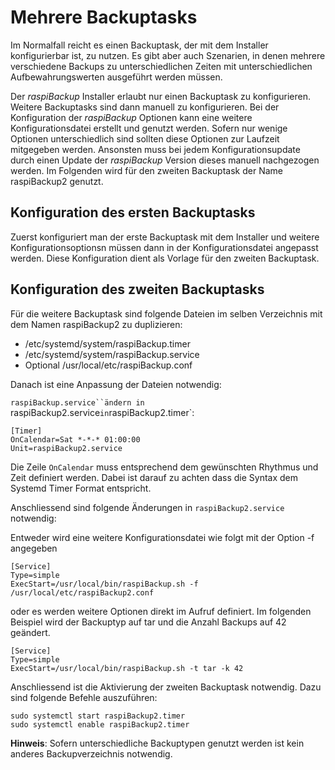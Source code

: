 # Mehrere Backuptasks

Im Normalfall reicht es einen Backuptask, der mit dem Installer konfigurierbar ist,
zu nutzen. Es gibt aber auch Szenarien, in denen mehrere verschiedene Backups zu
unterschiedlichen Zeiten mit unterschiedlichen Aufbewahrungswerten ausgeführt werden
müssen.

Der *raspiBackup* Installer erlaubt nur einen Backuptask zu konfigurieren. Weitere
Backuptasks sind dann manuell zu konfigurieren. Bei der Konfiguration der *raspiBackup*
Optionen kann eine weitere Konfigurationsdatei erstellt und genutzt werden. Sofern nur wenige
Optionen unterschiedlich sind sollten diese Optionen zur Laufzeit mitgegeben werden. Ansonsten
muss bei jedem Konfigurationsupdate durch einen Update der *raspiBackup* Version dieses manuell
nachgezogen werden. Im Folgenden wird für den zweiten Backuptask der Name raspiBackup2 genutzt.

## Konfiguration des ersten Backuptasks

Zuerst konfiguriert man der erste Backuptask mit dem Installer und weitere Konfigurationsoptionsn
müssen dann in der Konfigurationsdatei angepasst werden. Diese Konfiguration dient als Vorlage
für den zweiten Backuptask.

## Konfiguration des zweiten Backuptasks

Für die weitere Backuptask sind folgende Dateien im selben Verzeichnis  mit dem Namen raspiBackup2 zu duplizieren:

* /etc/systemd/system/raspiBackup.timer
* /etc/systemd/system/raspiBackup.service
* Optional /usr/local/etc/raspiBackup.conf

Danach ist eine Anpassung der Dateien notwendig:

`raspiBackup.service``ändern in `raspiBackup2.service` in `raspiBackup2.timer`:
```
[Timer]
OnCalendar=Sat *-*-* 01:00:00
Unit=raspiBackup2.service
```
Die Zeile `OnCalendar` muss entsprechend dem gewünschten Rhythmus und Zeit definiert werden.
Dabei ist darauf zu achten dass die Syntax dem Systemd Timer Format entspricht.

Anschliessend sind folgende Änderungen in `raspiBackup2.service` notwendig:

Entweder wird eine weitere Konfigurationsdatei wie folgt mit der Option -f angegeben
```
[Service]
Type=simple
ExecStart=/usr/local/bin/raspiBackup.sh -f /usr/local/etc/raspiBackup2.conf
```

oder es werden weitere Optionen direkt im Aufruf definiert. Im folgenden Beispiel wird
der Backuptyp auf tar und die Anzahl Backups auf 42 geändert.

```
[Service]
Type=simple
ExecStart=/usr/local/bin/raspiBackup.sh -t tar -k 42
```

Anschliessend ist die Aktivierung der zweiten Backuptask notwendig. Dazu
sind folgende Befehle auszuführen:

```
sudo systemctl start raspiBackup2.timer
sudo systemctl enable raspiBackup2.timer
```

**Hinweis**:
Sofern unterschiedliche Backuptypen genutzt werden ist kein anderes Backupverzeichnis notwendig.

[.status]: translated
